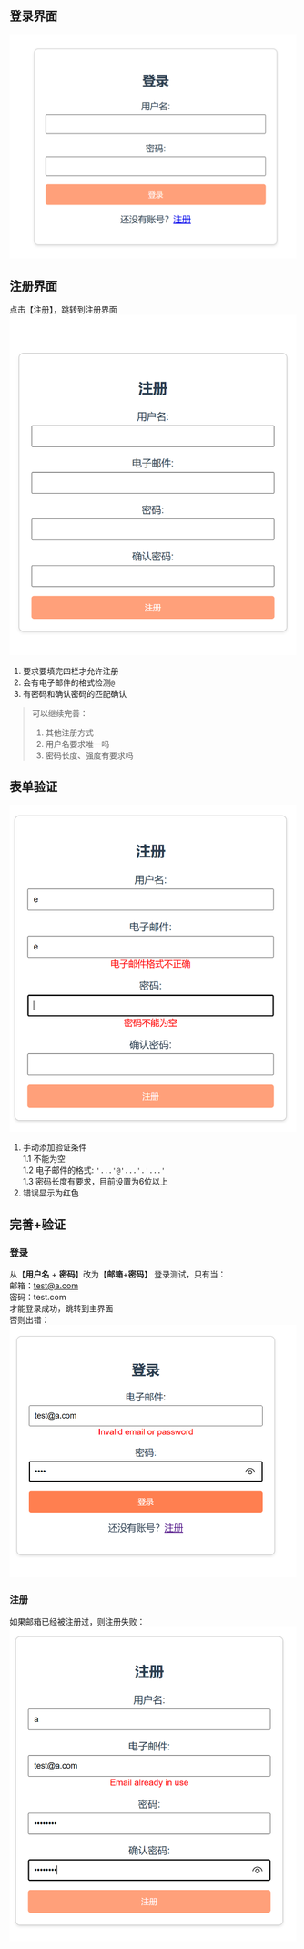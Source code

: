## 登录界面
![ ](img.png) 

## 注册界面
点击【注册】，跳转到注册界面
![img_1.png](img_1.png)
1. 要求要填完四栏才允许注册  
2. 会有电子邮件的格式检测`@`   
3. 有密码和确认密码的匹配确认  

> 可以继续完善： 
> 1. 其他注册方式
> 2. 用户名要求唯一吗
> 3. 密码长度、强度有要求吗 

## 表单验证
![img_2.png](img_2.png)
1. 手动添加验证条件  
1.1 不能为空  
1.2 电子邮件的格式: `'...'@'...'.'...'`  
1.3 密码长度有要求，目前设置为6位以上  
2. 错误显示为红色

## 完善+验证
### 登录
从【**用户名** + **密码**】改为【**邮箱**+**密码**】
登录测试，只有当：  
邮箱：test@a.com  
密码：test.com  
才能登录成功，跳转到主界面  
否则出错：
![img_3.png](img_3.png)

### 注册
如果邮箱已经被注册过，则注册失败：  
![img_4.png](img_4.png)

